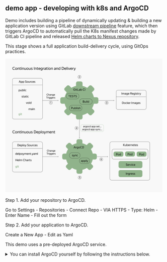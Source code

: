 ## demo app - developing with k8s and ArgoCD

Demo includes building a pipeline of dynamically updating & building a new application version using GitLab [downstream pipeline](https://github.com/wkwwa/store-ci) feature, which then triggers ArgoCD to automatically pull the K8s manifest changes made by GitLab CI pipeline and released [Helm charts to Nexus repository](argocd-app/.gitlab-ci.yml).

This stage shows a full application build-delivery cycle, using GitOps practices.

<img width="500" alt="image" src="https://github.com/wkwwa/argocd-app/blob/main/assets/chapter9_lesson22_picture10_1650399955.png">

Step 1. Add your repository to ArgoCD. 

Go to Settings - Repositories - Connect Repo - VIA HTTPS - Type: Helm - Enter Name - Fill out the form

Step 2. Add your application to ArgoCD.

Create a New App - Edit as Yaml

This demo uses a pre-deployed ArgoCD service. 
<details>

  <summary> You can install ArgoCD yourself by following the instructions below. </summary>

    Step 1. Install Argo CD CLI

      ```
      brew install argocd
      ```

    Step 2. [Install ArgoCD in k8s](https://argo-cd.readthedocs.io/en/stable/getting_started/#1-install-argo-cd)
        
      ```
      # install ArgoCD in k8s
      kubectl create namespace argocd
      kubectl apply -n argocd -f argocd-install.yaml

      # access ArgoCD UI
      kubectl patch svc argocd-server -n argocd -p '{"spec": {"type": "LoadBalancer"}}'
      kubectl port-forward svc/argocd-server -n argocd 8082:443

      # login with admin user
      argocd admin initial-password -n argocd
      ```

    Step 3. [Login to ArgoCD](https://argo-cd.readthedocs.io/en/stable/getting_started/#4-login-using-the-cli) using https://localhost:8082

</details>
